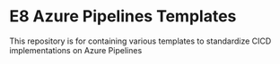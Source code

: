 # E8 Azure Pipelines Templates

This repository is for containing various templates to standardize CICD implementations on Azure Pipelines
